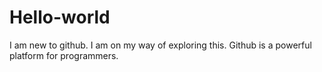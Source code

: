 # Hello-world
I am new to github. I am on my way of exploring this.
Github is a powerful platform for programmers.
